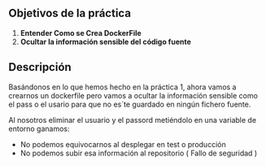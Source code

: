 ## Objetivos de la práctica

1. **Entender Como se Crea DockerFile**
2. **Ocultar la información sensible del código fuente**

## Descripción
Basándonos en lo que hemos hecho en la práctica 1, ahora vamos a crearnos un dockerfile pero vamos a ocultar la información sensible como el pass o el usario para que no es´te guardado en ningún fichero fuente.

Al nosotros eliminar el usuario y el passord metiéndolo en una variable de entorno ganamos:

- No podemos equivocarnos al desplegar en test o producción
- No podemos subir esa información al repositorio ( Fallo de seguridad )